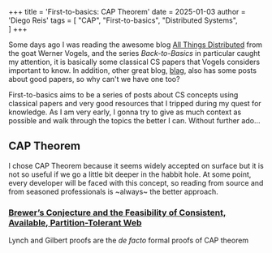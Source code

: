 +++
title = 'First-to-basics: CAP Theorem'
date = 2025-01-03
author = 'Diego Reis'
tags = [
    "CAP",
    "First-to-basics",
    "Distributed Systems",   
]
+++

Some days ago I was reading the awesome blog [All Things Distributed](https://www.allthingsdistributed.com) from the goat Werner Vogels, and the series _Back-to-Basics_ in particular caught my attention, it is basically some classical CS papers that Vogels considers important to know. In addition, other great 
blog, [blag](https://avi.im/blag/), also has some posts about good papers, so why can't we have one too?

First-to-basics aims to be a series of posts about CS concepts using classical papers and very good resources that I tripped during my quest for knowledge. As I am very early, I gonna try to give as much context as possible and walk through the topics the better I can.
Without further ado...

## CAP Theorem

I chose CAP Theorem because it seems widely accepted on surface but it is not so useful if we go a little
bit deeper in the habbit hole. At some point, every developer will be faced with this concept, so reading from
source and from seasoned professionals is ~always~ the better approach.

### [Brewer’s Conjecture and the Feasibility of Consistent, Available, Partition-Tolerant Web](https://www.comp.nus.edu.sg/~gilbert/pubs/BrewersConjecture-SigAct.pdf)


Lynch and Gilbert proofs are the _de facto_ formal proofs of CAP theorem
